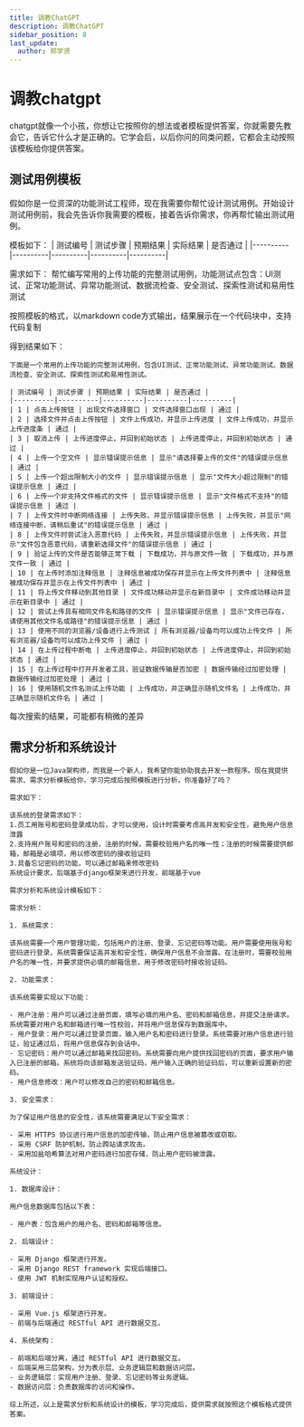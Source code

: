 ```yaml
---
title: 调教ChatGPT
description: 调教ChatGPT
sidebar_position: 8
last_update:
  author: 郑学贤
---
```


# 调教chatgpt

chatgpt就像一个小孩，你想让它按照你的想法或者模板提供答案，你就需要先教会它，告诉它什么才是正确的。它学会后，以后你问的同类问题，它都会主动按照该模板给你提供答案。

## 测试用例模板

假如你是一位资深的功能测试工程师，现在我需要你帮忙设计测试用例。开始设计测试用例前，我会先告诉你我需要的模板，接着告诉你需求，你再帮忙输出测试用例。

模板如下：
| 测试编号 | 测试步骤 | 预期结果 | 实际结果 | 是否通过 |
|----------|----------|----------|----------|----------|

需求如下：
帮忙编写常用的上传功能的完整测试用例，功能测试点包含：UI测试、正常功能测试、异常功能测试、数据流检查、安全测试、探索性测试和易用性测试

按照模板的格式，以markdown  code方式输出，结果展示在一个代码块中，支持代码复制

得到结果如下：

```
下面是一个常用的上传功能的完整测试用例，包含UI测试、正常功能测试、异常功能测试、数据流检查、安全测试、探索性测试和易用性测试。

| 测试编号 | 测试步骤 | 预期结果 | 实际结果 | 是否通过 |
|----------|----------|----------|----------|----------|
| 1 | 点击上传按钮 | 出现文件选择窗口 | 文件选择窗口出现 | 通过 |
| 2 | 选择文件并点击上传按钮 | 文件上传成功，并显示上传进度 | 文件上传成功，并显示上传进度条 | 通过 |
| 3 | 取消上传 | 上传进度停止，并回到初始状态 | 上传进度停止，并回到初始状态 | 通过 |
| 4 | 上传一个空文件 | 显示错误提示信息 | 显示"请选择要上传的文件"的错误提示信息 | 通过 |
| 5 | 上传一个超出限制大小的文件 | 显示错误提示信息 | 显示"文件大小超过限制"的错误提示信息 | 通过 |
| 6 | 上传一个非支持文件格式的文件 | 显示错误提示信息 | 显示"文件格式不支持"的错误提示信息 | 通过 |
| 7 | 上传文件时中断网络连接 | 上传失败，并显示错误提示信息 | 上传失败，并显示"网络连接中断，请稍后重试"的错误提示信息 | 通过 |
| 8 | 上传文件时尝试注入恶意代码 | 上传失败，并显示错误提示信息 | 上传失败，并显示"文件包含恶意代码，请重新选择文件"的错误提示信息 | 通过 |
| 9 | 验证上传的文件是否能够正常下载 | 下载成功，并与原文件一致 | 下载成功，并与原文件一致 | 通过 |
| 10 | 在上传时添加注释信息 | 注释信息被成功保存并显示在上传文件列表中 | 注释信息被成功保存并显示在上传文件列表中 | 通过 |
| 11 | 将上传文件移动到其他目录 | 文件成功移动并显示在新目录中 | 文件成功移动并显示在新目录中 | 通过 |
| 12 | 尝试上传具有相同文件名和路径的文件 | 显示错误提示信息 | 显示"文件已存在，请使用其他文件名或路径"的错误提示信息 | 通过 |
| 13 | 使用不同的浏览器/设备进行上传测试 | 所有浏览器/设备均可以成功上传文件 | 所有浏览器/设备均可以成功上传文件 | 通过 |
| 14 | 在上传过程中断电 | 上传进度停止，并回到初始状态 | 上传进度停止，并回到初始状态 | 通过 |
| 15 | 在上传过程中打开开发者工具，验证数据传输是否加密 | 数据传输经过加密处理 | 数据传输经过加密处理 | 通过 |
| 16 | 使用随机文件名测试上传功能 | 上传成功，并正确显示随机文件名 | 上传成功，并正确显示随机文件名 | 通过 |

```

每次搜索的结果，可能都有稍微的差异

## 需求分析和系统设计

```
假如你是一位Java架构师，而我是一个新人，我希望你能协助我去开发一款程序。现在我提供需求、需求分析模板给你，学习完成后按照模板进行分析，你准备好了吗？

需求如下：

该系统的登录需求如下：
1.员工用账号和密码登录成功后，才可以使用，设计时需要考虑高并发和安全性，避免用户信息泄露
2.支持用户账号和密码的注册，注册的时候，需要校验用户名的唯一性；注册的时候需要提供邮箱，邮箱是必填项，用以修改密码的接收验证码
3.具备忘记密码的功能，可以通过邮箱来修改密码
系统设计要求，后端基于django框架来进行开发，前端基于vue

需求分析和系统设计模板如下：

需求分析：

1. 系统需求：

该系统需要一个用户管理功能，包括用户的注册、登录、忘记密码等功能。用户需要使用账号和密码进行登录，系统需要保证高并发和安全性，确保用户信息不会泄露。在注册时，需要校验用户名的唯一性，并要求提供必填的邮箱信息，用于修改密码时接收验证码。

2. 功能需求：

该系统需要实现以下功能：

- 用户注册：用户可以通过注册页面，填写必填的用户名、密码和邮箱信息，并提交注册请求。系统需要对用户名和邮箱进行唯一性校验，并将用户信息保存到数据库中。
- 用户登录：用户可以通过登录页面，输入用户名和密码进行登录。系统需要对用户信息进行验证，验证通过后，将用户信息保存到会话中。
- 忘记密码：用户可以通过邮箱来找回密码。系统需要向用户提供找回密码的页面，要求用户输入已注册的邮箱。系统将向该邮箱发送验证码，用户输入正确的验证码后，可以重新设置新的密码。
- 用户信息修改：用户可以修改自己的密码和邮箱信息。

3. 安全需求：

为了保证用户信息的安全性，该系统需要满足以下安全需求：

- 采用 HTTPS 协议进行用户信息的加密传输，防止用户信息被篡改或窃取。
- 采用 CSRF 防护机制，防止跨站请求攻击。
- 采用加盐哈希算法对用户密码进行加密存储，防止用户密码被泄露。

系统设计：

1. 数据库设计：

用户信息数据库包括以下表：

- 用户表：包含用户的用户名、密码和邮箱等信息。

2. 后端设计：

- 采用 Django 框架进行开发。
- 采用 Django REST framework 实现后端接口。
- 使用 JWT 机制实现用户认证和授权。

3. 前端设计：

- 采用 Vue.js 框架进行开发。
- 前端与后端通过 RESTful API 进行数据交互。

4. 系统架构：

- 前端和后端分离，通过 RESTful API 进行数据交互。
- 后端采用三层架构，分为表示层、业务逻辑层和数据访问层。
- 业务逻辑层：实现用户注册、登录、忘记密码等业务逻辑。
- 数据访问层：负责数据库的访问和操作。

综上所述，以上是需求分析和系统设计的模板，学习完成后，提供需求就按照这个模板格式提供答案。
```





